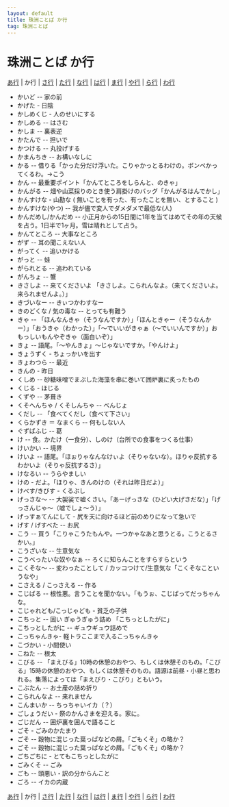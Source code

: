 ```yaml
---
layout: default
title: 珠洲ことば か行
tag: 珠洲ことば
---
```

# 珠洲ことば か行

<a href="a.html">あ行</a> | か行 | <a href="sa.html">さ行</a> | <a href="ta.html">た行</a> | <a href="na.html">な行</a> | <a href="ha.html">は行</a> | <a href="ma.html">ま行</a> | <a href="ya.html">や行</a> | <a href="ra.html">ら行</a> | <a href="wa.html">わ行</a>

- かいど -- 家の前
- かげた - 日陰
- かしめくじ - 人のせいにする
- かしめる -- はさむ
- かしま -- 裏表逆
- かたんで -- 担いで
- かつける -- 丸投げする
- かまんちき -- お構いなしに
- かる -- 借りる「かった分だけ浮いた。こりゃかっとるわけの。ボンペかってくるわ。->こう
- かん -- 最重要ポイント「かんてところをしらんと、のきゃ」
- かんがる -- 畑や山菜採りのとき使う肩掛けのバッグ「かんがるはんでかし」
- かんすけな - 山勘な ( 無いことを有った、有ったことを無い、とすること )
- かんすけな(やつ) -- 我が儘で変人でダメダメで最低な(人)
- かんだめし/かんだめ -- 小正月からの15日間に1年を当てはめてその年の天候を占う。1日半で1ヶ月。雪は晴れとして占う。
- かんてところ -- 大事なところ
- がず -- 耳の聞こえない人
- がってく -- 追いかける
- がっと -- 蛙
- がられとる -- 追われている
- がんちょ -- 蟹
- きさしよ -- 来てくださいよ 「きさしよ。こられんなよ。（来てくださいよ。来られませんよ。）」
- きづいなー -- きぃつかわすなー
- きのどくな / 気の毒な -- とっても有難う
- きゃ -- 「ほんなんきゃ（そうなんですか）」「ほんときゃー（そうなんかー）」「おうきゃ（わかった）」「～でいいがきゃぁ（～でいいんですか）」おもっしいもんやぞきゃ（面白いぞ）」
- きょ -- 語尾。「～やんきょ」～じゃないですか。「やんけよ」
- きょうずく - ちょっかいを出す
- きょわつら -- 最近
- きんの - 昨日
- くしめ -- 砂糖味噌でまぶした海藻を串に巻いて囲炉裏に炙ったもの
- くじる - ほじる
- くずや -- 茅葺き
- くそへんちゃ / くそしんちゃ -- べんじょ
- くだし -- 「食べてくだし（食べて下さい」
- くらかずき ＝ なまくら -- 何もしない人
- ぐずばふじ -- 葛
- け -- 食。かたけ（一食分）、しのけ（台所での食事をつくる仕事）
- けいかい -- 境界
- けいよ -- 語尾。「ほぉりゃなんなけぃよ（そりゃないな）。ほりゃ反抗するわかいよ（そりゃ反抗するさ）」
- けなるい -- うらやましい
- けの - だよ。「ほりゃ、きんのけの（それは昨日だよ）」
- けべす/きびす - くるぶし
- げっさな～ -- 大袈裟で嘘くさい。「あーげっさな（ひどい大げさだな）」「げっさんじゃ～（嘘でしょ～う）」
- げっすぁてんにして - 尻を天に向けるほど前のめりになって急いで
- げす / げすべた -- お尻
- こう -- 買う「こりゃこうたもんや。一つかゃなあと思うとる。こうとるさかい。」
- こうざいな -- 生意気な
- こうべったいな奴やなぁ -- ろくに知らんことをすらすらという
- こくそな～ -- 変わったことして / カッコつけて/生意気な「こくそなこというなや」
- こさえる / こっさえる -- 作る
- こじばる -- 根性悪。言うことを聞かない。「もうぉ、こじばってだっちゃんな。
- こじゃれども/こっじゃども - 貧乏の子供
- こちっと -- 固い ぎゅうぎゅう詰め 「こちっとしたがに」
- こちっとしたがに -- ギュウギュウ詰めで
- こっちゃんきゃ- 軽トラここまで入るこっちゃんきゃ
- こづかい - 小間使い
- こねた -- 根太
- こびる -- 「まえびる」10時の休憩のおやつ、もしくは休憩そのもの。「こびる」15時の休憩のおやつ、もしくは休憩そのもの。語源は前昼・小昼と思われる。集落によっては「まえびり・こびり」ともいう。
- こぶたん -- お土産の詰め折り
- こられんなよ -- 来れません
- こんまいか -- ちっちゃいイカ（？）
- ごしょうだい - 祭のかんさまを迎える。家に。
- ごじだん -- 囲炉裏を囲んで語ること
- ごそ - ごみのかたまり
- ごそ -- 穀物に混じった葉っぱなどの屑。「ごもくそ」の略か？
- ごそ -- 穀物に混じった葉っぱなどの屑。「ごもくそ」の略か？
- ごちごちに - とてもこちっとしたがに
- ごみくそ -- ごみ
- ごも -- 頭悪い・訳の分からんこと
- ごろ -- イカの内蔵

<a href="a.html">あ行</a> | か行 | <a href="sa.html">さ行</a> | <a href="ta.html">た行</a> | <a href="na.html">な行</a> | <a href="ha.html">は行</a> | <a href="ma.html">ま行</a> | <a href="ya.html">や行</a> | <a href="ra.html">ら行</a> | <a href="wa.html">わ行</a>

